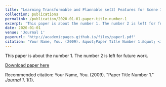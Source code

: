 ```yaml
---
title: "Learning Transformable and Plannable se(3) Features for Scene Imitation of a Mobile Service Robot"
collection: publications
permalink: /publication/2020-01-01-paper-title-number-1
excerpt: 'This paper is about the number 1. The number 2 is left for future work.'
date: 2020-01-01
venue: 'Journal 1'
paperurl: 'http://academicpages.github.io/files/paper1.pdf'
citation: 'Your Name, You. (2009). &quot;Paper Title Number 1.&quot; <i>Journal 1</i>. 1(1).'
---
```

This paper is about the number 1. The number 2 is left for future work.

[Download paper here](http://academicpages.github.io/files/paper1.pdf)

Recommended citation: Your Name, You. (2009). "Paper Title Number 1." <i>Journal 1</i>. 1(1).
